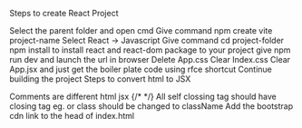 
Steps to create React Project

Select the parent folder and open cmd
Give command npm create vite project-name
Select React -> Javascript
Give command cd project-folder
npm install to install react and react-dom package to your project
give npm run dev and launch the url in browser
Delete App.css
Clear Index.css
Clear App.jsx and just get the boiler plate code using rfce shortcut
Continue building the project
Steps to convert html to JSX

Comments are different html jsx {/* */}
All self clossing tag should have closing tag eg.  or 
class should be changed to className
Add the bootstrap cdn link to the head of index.html